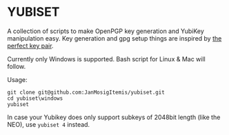 # YUBISET

A collection of scripts to make OpenPGP key generation and YubiKey manipulation easy. Key generation and gpg setup things are inspired by [the perfect key pair](https://blog.eleven-labs.com/en/openpgp-almost-perfect-key-pair-part-1).

Currently only Windows is supported. Bash script for Linux & Mac will follow.

Usage:

```
git clone git@github.com:JanMosigItemis/yubiset.git
cd yubiset\windows
yubiset
```
In case your Yubikey does only support subkeys of 2048bit length (like the NEO), use `yubiset 4` instead.
